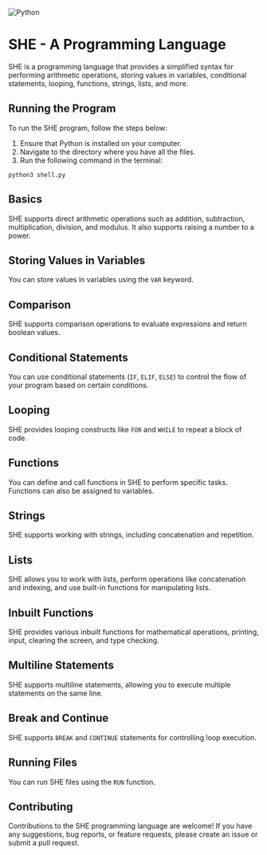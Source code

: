 ![Python](https://img.shields.io/badge/python-3670A0?style=for-the-badge&logo=python&logoColor=ffdd54)

# SHE - A Programming Language

SHE is a programming language that provides a simplified syntax for performing arithmetic operations, storing values in variables, conditional statements, looping, functions, strings, lists, and more.

## Running the Program

To run the SHE program, follow the steps below:

1. Ensure that Python is installed on your computer.
2. Navigate to the directory where you have all the files.
3. Run the following command in the terminal:

```
python3 shell.py
```

## Basics

SHE supports direct arithmetic operations such as addition, subtraction, multiplication, division, and modulus. It also supports raising a number to a power.

## Storing Values in Variables

You can store values in variables using the `VAR` keyword.

## Comparison

SHE supports comparison operations to evaluate expressions and return boolean values.

## Conditional Statements

You can use conditional statements (`IF`, `ELIF`, `ELSE`) to control the flow of your program based on certain conditions.

## Looping

SHE provides looping constructs like `FOR` and `WHILE` to repeat a block of code.

## Functions

You can define and call functions in SHE to perform specific tasks. Functions can also be assigned to variables.

## Strings

SHE supports working with strings, including concatenation and repetition.

## Lists

SHE allows you to work with lists, perform operations like concatenation and indexing, and use built-in functions for manipulating lists.

## Inbuilt Functions

SHE provides various inbuilt functions for mathematical operations, printing, input, clearing the screen, and type checking.

## Multiline Statements

SHE supports multiline statements, allowing you to execute multiple statements on the same line.

## Break and Continue

SHE supports `BREAK` and `CONTINUE` statements for controlling loop execution.

## Running Files

You can run SHE files using the `RUN` function.

## Contributing

Contributions to the SHE programming language are welcome! If you have any suggestions, bug reports, or feature requests, please create an issue or submit a pull request.
